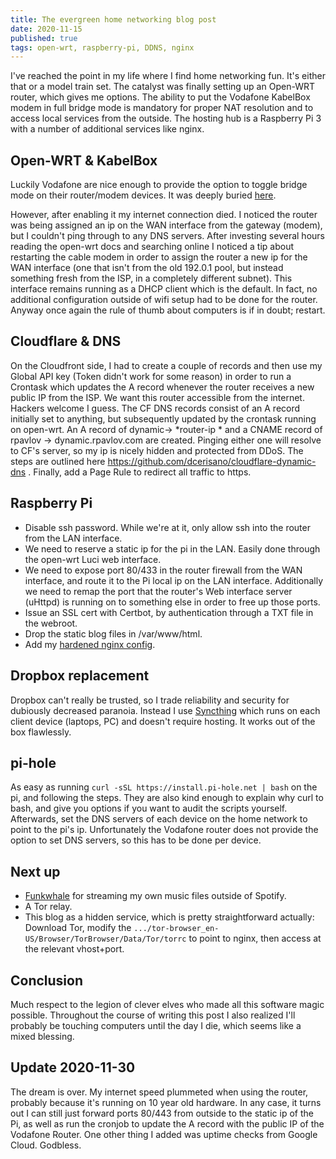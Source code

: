 ```yaml
---
title: The evergreen home networking blog post
date: 2020-11-15
published: true
tags: open-wrt, raspberry-pi, DDNS, nginx
---
```

I've reached the point in my life where I find home networking fun. It's either that or a model train set. The catalyst was finally setting up an Open-WRT router, which gives me options. The ability to put the Vodafone KabelBox modem in full bridge mode is mandatory for proper NAT resolution and to access local services from the outside. The hosting hub is a Raspberry Pi 3 with a number of additional services like nginx.

## Open-WRT & KabelBox

Luckily Vodafone are nice enough to provide the option to toggle bridge mode on their router/modem devices. It was deeply buried [here](https://kabel.vodafone.de/meinkabel/einstellungen/interneteinstellungen/bridgemode_tipps#).

However, after enabling it my internet connection died. I noticed the router was being assigned an ip on the WAN interface from the gateway (modem), but I couldn't ping through to any DNS servers.  After investing several hours reading the open-wrt docs and searching online I noticed a tip about restarting the cable modem in order to assign the router a new ip for the WAN interface (one that isn't from the old 192.0.1 pool, but instead something fresh from the ISP, in a completely different subnet). This interface remains running as a DHCP client which is the default. In fact, no additional configuration outside of wifi setup had to be done for the router. Anyway once again the rule of thumb about computers is if in doubt; restart.

## Cloudflare & DNS

On the Cloudfront side, I had to create a couple of records and then use my Global API key (Token didn't work for some reason) in order to run a Crontask which updates the A record whenever the router receives a new public IP from the ISP. We want this router accessible from the internet. Hackers welcome I guess. The CF DNS records consist of an A record initially set to anything, but subsequently updated by the crontask running on open-wrt. An A record of dynamic-> *router-ip * and a CNAME record of rpavlov -> dynamic.rpavlov.com are created. Pinging either one will resolve to CF's server, so my ip is nicely hidden and protected from DDoS. The steps are outlined here https://github.com/dcerisano/cloudflare-dynamic-dns . Finally, add a Page Rule to redirect all traffic to https.

## Raspberry Pi

* Disable ssh password. While we're at it, only allow ssh into the router from the LAN interface.
* We need to reserve a static ip for the pi in the LAN. Easily done through the open-wrt Luci web interface.
* We need to expose port 80/433 in the router firewall from the WAN interface, and route it to the Pi local ip on the LAN interface. Additionally we need to remap the port that the router's Web interface server (uHttpd) is running on to something else in order to free up those ports.
* Issue an SSL cert with Certbot, by authentication through a TXT file in the webroot.
* Drop the static blog files in /var/www/html.
* Add my [hardened nginx config](https://github.com/rpavlov/nginx).

## Dropbox replacement

Dropbox can't really be trusted, so I trade reliability and security for dubiously decreased paranoia. Instead I use [Syncthing](https://syncthing.net/) which runs on each client device (laptops, PC)  and doesn't require hosting. It works out of the box flawlessly.

## pi-hole

As easy as running `curl -sSL https://install.pi-hole.net | bash` on the pi, and following the steps. They are also kind enough to explain why curl to bash, and give you options if you want to audit the scripts yourself. Afterwards, set the DNS servers of each device on the home network to point to the pi's ip.
Unfortunately the Vodafone router does not provide the option to set DNS servers, so this has to be done
per device.

## Next up

* [Funkwhale](https://funkwhale.audio/) for streaming my own music files outside of Spotify.
* A Tor relay.
* This blog as a hidden service, which is pretty straightforward actually: Download Tor, modify the `.../tor-browser_en-US/Browser/TorBrowser/Data/Tor/torrc` to point to nginx, then access at the relevant vhost+port.

## Conclusion

Much respect to the legion of clever elves who made all this software magic possible. Throughout the course of writing this post I also realized I'll probably be touching computers until the day I die, which seems like a mixed blessing.

## Update 2020-11-30

The dream is over. My internet speed plummeted when using the router, probably because it's running on 10 year old hardware.  In any case, it turns out I can still just forward ports 80/443 from outside to the static ip of the Pi, as well as run the cronjob to update the A record with the public IP of the Vodafone Router. One other thing I added was uptime checks from Google Cloud. Godbless.